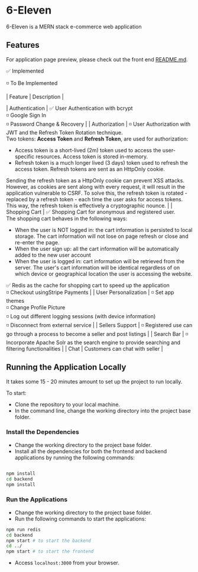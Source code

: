 # 6-Eleven

6-Eleven is a MERN stack e-commerce web application

## Features

For application page preview, please check out the front end [README.md](client/README.md).

✅ Implemented

◽ To Be Implemented

| Feature | Description |

| Authentication | ✅ User Authentication with bcrypt <br/> ◽ Google Sign In <br /> ◽ Password Change & Recovery |
| Authorization | ◽ User Authorization with JWT and the Refresh Token Rotation technique. <br/> Two tokens: **Access Token** and **Refresh Token**, are used for authorization: <ul><li>Access token is a short-lived (2m) token used to access the user-specific resources. Access token is stored in-memory. </li><li>Refresh token is a much longer lived (3 days) token used to refresh the access token. Refresh tokens are sent as an HttpOnly cookie.</li></ul> Sending the refresh token as a HttpOnly cookie can prevent XSS attacks. However, as cookies are sent along with every request, it will result in the application vulnerable to CSRF. To solve this, the refresh token is rotated - replaced by a refresh token - each time the user asks for access tokens. This way, the refresh token is effectively a cryptographic nounce. |
| Shopping Cart | ✅ Shopping Cart for anonymous and registered user. <br/> The shopping cart behaves in the following ways: <ul><li>When the user is NOT logged in: the cart information is persisted to local storage. The cart information will not lose on page refresh or close and re-enter the page.</li><li>When the user sign up: all the cart information will be automatically added to the new user account</li><li>When the user is logged in: cart information will be retrieved from the server. The user's cart information will be identical regardless of on which device or geographical location the user is accessing the website.</li></ul> ✅ Redis as the cache for shopping cart to speed up the application <br /> ◽️ Checkout usingStripe Payments |
| User Personalization | ◽ Set app themes <br/> ◽ Change Profile Picture <br/> ◽ Log out different logging sessions (with device information) <br/> ◽ Disconnect from external service |
| Sellers Support | ◽️ Registered use can go through a process to become a seller and post listings |
| Search Bar | ◽️ Incorporate Apache Solr as the search engine to provide searching and filtering functionalities |
| Chat | Customers can chat with seller |

## Running the Application Locally

It takes some 15 - 20 minutes amount to set up the project to run locally.

To start:

- Clone the repository to your local machine.
- In the command line, change the working directory into the project base folder.

### Install the Dependencies

- Change the working directory to the project base folder.
- Install all the dependencies for both the frontend and backend applications by running the following commands:

```bash

npm install
cd backend
npm install
```

### Run the Applications

- Change the working directory to the project base folder.
- Run the following commands to start the applications:

```bash
npm run redis
cd backend
npm start # to start the backend
cd ../
npm start # to start the frontend
```

- Access `localhost:3000` from your browser.
